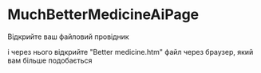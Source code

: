 # MuchBetterMedicineAiPage
Відкрийте ваш файловий провідник

і через нього відкрийте "Better medicine.htm" файл через браузер, 
який вам більше подобається 
